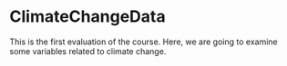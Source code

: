 # ClimateChangeData
This is the first evaluation of the course. Here, we are going to examine some variables related to climate change.
